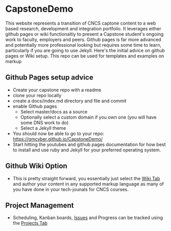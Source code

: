 # CapstoneDemo
This website represents a transition of CNCS captone content to a web based research, development and integration portfolio.  It leverages either github pages or wiki functionaltiy to present a Capstone student's ongoing work to faculty, employers and peers.  Github pages is far more advanced and potentially more professional looking but requires some time to learn, particularly if you are going to use Jekyll.  Here's the initial advice on github pages or Wiki setup.  This repo can be used for templates and examples on markup

## Github Pages setup advice
* Create your capstone repo with a readme
* clone your repo locally
* create a docs/index.md directory and file and commit
* enable Github pages
  * Select master/docs as a source
  * Optionally select a custom domain if you own one (you will have some DNS work to do)
  * Select a Jekyll theme
* You should now be able to go to your repo:  https://gmcyber.github.io/CapstoneDemo/
* Start hitting the youtubes and github pages documentation for how best to install and use ruby and Jekyll for your preferred operating system.

## Github Wiki Option
* This is pretty straight forward, you essentially just select the [Wiki Tab](https://github.com/gmcyber/CapstoneDemo/wiki) and author your content in any supported markup language as many of you have done in your tech-jounals for CNCS courses.

## Project Management
* Scheduling, Kanban boards, [Issues](https://github.com/gmcyber/CapstoneDemo/issues) and Progress can be tracked using the [Projects Tab](https://github.com/gmcyber/CapstoneDemo/projects)
